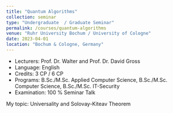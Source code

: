 ```yaml
---
title: "Quantum Algorithms"
collection: seminar
type: "Undergraduate  / Graduate Seminar"
permalink: /courses/quantum-algorithms
venue: "Ruhr University Bochum / University of Cologne"
date: 2023-04-01
location: "Bochum & Cologne, Germany"
---
```


* Lecturers: Prof. Dr. Walter and Prof. Dr. David Gross
* Language: English
* Credits: 3 CP / 6 CP
* Programs: B.Sc./M.Sc. Applied Computer Science, B.Sc./M.Sc. Computer Science, B.Sc./M.Sc. IT-Security
* Examination: 100 % Seminar Talk

My topic: Universality and Solovay-Kiteav Theorem
